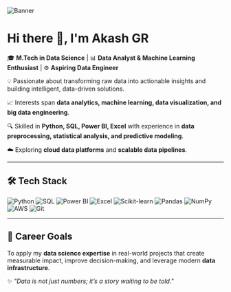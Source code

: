 <!-- Banner -->
![Banner](https://github.com/AkashGR/AkashGR/blob/main/banner.gif)

# Hi there 👋, I'm Akash GR  

🎓 **M.Tech in Data Science** | 📊 **Data Analyst & Machine Learning Enthusiast** | ⚙️ **Aspiring Data Engineer**  

💡 Passionate about transforming raw data into actionable insights and building intelligent, data-driven solutions.  

📈 Interests span **data analytics, machine learning, data visualization, and big data engineering**.  

🔍 Skilled in **Python, SQL, Power BI, Excel** with experience in **data preprocessing, statistical analysis, and predictive modeling**.  

☁️ Exploring **cloud data platforms** and **scalable data pipelines**.  

---

## 🛠 Tech Stack
![Python](https://img.shields.io/badge/Python-3776AB?style=for-the-badge&logo=python&logoColor=white)
![SQL](https://img.shields.io/badge/SQL-4479A1?style=for-the-badge&logo=MySQL&logoColor=white)
![Power BI](https://img.shields.io/badge/Power_BI-F2C811?style=for-the-badge&logo=powerbi&logoColor=black)
![Excel](https://img.shields.io/badge/Excel-217346?style=for-the-badge&logo=microsoft-excel&logoColor=white)
![Scikit-learn](https://img.shields.io/badge/Scikit--learn-F7931E?style=for-the-badge&logo=scikit-learn&logoColor=white)
![Pandas](https://img.shields.io/badge/Pandas-150458?style=for-the-badge&logo=pandas&logoColor=white)
![NumPy](https://img.shields.io/badge/NumPy-013243?style=for-the-badge&logo=numpy&logoColor=white)
![AWS](https://img.shields.io/badge/AWS-232F3E?style=for-the-badge&logo=amazon-aws&logoColor=white)
![Git](https://img.shields.io/badge/Git-F05032?style=for-the-badge&logo=git&logoColor=white)


---
 

## 🎯 Career Goals
To apply my **data science expertise** in real-world projects that create measurable impact, improve decision-making, and leverage modern **data infrastructure**.  


✨ _"Data is not just numbers; it’s a story waiting to be told."_  
